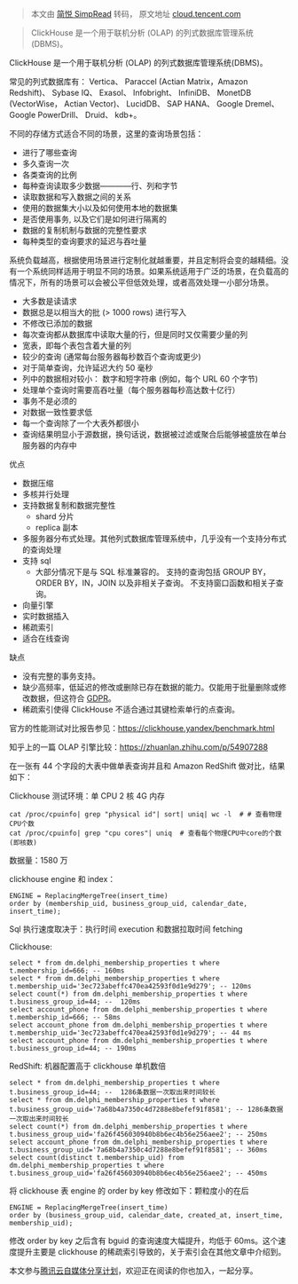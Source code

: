 > 本文由 [简悦 SimpRead](http://ksria.com/simpread/) 转码， 原文地址 [cloud.tencent.com](https://cloud.tencent.com/developer/article/1711232)

> ClickHouse 是一个用于联机分析 (OLAP) 的列式数据库管理系统(DBMS)。

ClickHouse 是一个用于联机分析 (OLAP) 的列式数据库管理系统(DBMS)。

常见的列式数据库有： Vertica、 Paraccel (Actian Matrix，Amazon Redshift)、 Sybase IQ、 Exasol、 Infobright、 InfiniDB、 MonetDB (VectorWise， Actian Vector)、 LucidDB、 SAP HANA、 Google Dremel、 Google PowerDrill、 Druid、 kdb+。

不同的存储方式适合不同的场景，这里的查询场景包括：

*   进行了哪些查询
*   多久查询一次
*   各类查询的比例
*   每种查询读取多少数据————行、列和字节
*   读取数据和写入数据之间的关系
*   使用的数据集大小以及如何使用本地的数据集
*   是否使用事务, 以及它们是如何进行隔离的
*   数据的复制机制与数据的完整性要求
*   每种类型的查询要求的延迟与吞吐量

系统负载越高，根据使用场景进行定制化就越重要，并且定制将会变的越精细。没有一个系统同样适用于明显不同的场景。如果系统适用于广泛的场景，在负载高的情况下，所有的场景可以会被公平但低效处理，或者高效处理一小部分场景。

*   大多数是读请求
*   数据总是以相当大的批 (> 1000 rows) 进行写入
*   不修改已添加的数据
*   每次查询都从数据库中读取大量的行，但是同时又仅需要少量的列
*   宽表，即每个表包含着大量的列
*   较少的查询 (通常每台服务器每秒数百个查询或更少)
*   对于简单查询，允许延迟大约 50 毫秒
*   列中的数据相对较小： 数字和短字符串 (例如，每个 URL 60 个字节)
*   处理单个查询时需要高吞吐量（每个服务器每秒高达数十亿行）
*   事务不是必须的
*   对数据一致性要求低
*   每一个查询除了一个大表外都很小
*   查询结果明显小于源数据，换句话说，数据被过滤或聚合后能够被盛放在单台服务器的内存中

优点

*   数据压缩
*   多核并行处理
*   支持数据复制和数据完整性
    *   shard 分片
    *   replica 副本
*   多服务器分布式处理。其他列式数据库管理系统中，几乎没有一个支持分布式的查询处理
*   支持 sql
    *   大部分情况下是与 SQL 标准兼容的。 支持的查询包括 GROUP BY，ORDER BY，IN，JOIN 以及非相关子查询。 不支持窗口函数和相关子查询。
*   向量引擎
*   实时数据插入
*   稀疏索引
*   适合在线查询

缺点

*   没有完整的事务支持。
*   缺少高频率，低延迟的修改或删除已存在数据的能力。仅能用于批量删除或修改数据，但这符合 [GDPR](https://gdpr-info.eu/)。
*   稀疏索引使得 ClickHouse 不适合通过其键检索单行的点查询。

官方的性能测试对比报告参见：https://clickhouse.yandex/benchmark.html

知乎上的一篇 OLAP 引擎比较：https://zhuanlan.zhihu.com/p/54907288

在一张有 44 个字段的大表中做单表查询并且和 Amazon RedShift 做对比，结果如下：

Clickhouse 测试环境：单 CPU 2 核 4G 内存

```
cat /proc/cpuinfo| grep "physical id"| sort| uniq| wc -l  # # 查看物理CPU个数
cat /proc/cpuinfo| grep "cpu cores"| uniq  # 查看每个物理CPU中core的个数(即核数)
```

数据量：1580 万

clickhouse engine 和 index：

```
ENGINE = ReplacingMergeTree(insert_time)
order by (membership_uid, business_group_uid, calendar_date, insert_time);
```

Sql 执行速度取决于：执行时间 execution 和数据拉取时间 fetching

Clickhouse:

```
select * from dm.delphi_membership_properties t where t.membership_id=666; -- 160ms
select * from dm.delphi_membership_properties t where t.membership_uid='3ec723abeffc470ea42593f0d1e9d279'; -- 120ms
select count(*) from dm.delphi_membership_properties t where t.business_group_id=44; --  120ms
select account_phone from dm.delphi_membership_properties t where t.membership_id=666; -- 58ms
select account_phone from dm.delphi_membership_properties t where t.membership_uid='3ec723abeffc470ea42593f0d1e9d279'; -- 44 ms
select account_phone from dm.delphi_membership_properties t where t.business_group_id=44; -- 190ms
```

RedShift: 机器配置高于 clickhouse 单机数倍

```
select * from dm.delphi_membership_properties t where t.business_group_id=44; --  1286条数据一次取出来时间较长
select * from dm.delphi_membership_properties t where t.business_group_uid='7a68b4a7350c4d7288e8befef91f8581'; -- 1286条数据一次取出来时间较长
select count(*) from dm.delphi_membership_properties t where t.business_group_uid='fa26f456030940b8b6ec4b56e256aee2'; -- 250ms
select account_phone from dm.delphi_membership_properties t where t.business_group_uid='7a68b4a7350c4d7288e8befef91f8581'; -- 360ms
select count(distinct t.membership_uid) from dm.delphi_membership_properties t where t.business_group_uid='fa26f456030940b8b6ec4b56e256aee2'; -- 450ms
```

将 clickhouse 表 engine 的 order by key 修改如下：颗粒度小的在后

```
ENGINE = ReplacingMergeTree(insert_time)
order by (business_group_uid, calendar_date, created_at, insert_time, membership_uid);
```

修改 order by key 之后含有 bguid 的查询速度大幅提升，均低于 60ms。这个速度提升主要是 clickhouse 的稀疏索引导致的，关于索引会在其他文章中介绍到。

本文参与[腾讯云自媒体分享计划](https://cloud.tencent.com/developer/support-plan)，欢迎正在阅读的你也加入，一起分享。